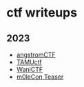 # ctf writeups

## 2023

- [angstromCTF](https://github.com/Hed6eH0g/ctf/tree/main/2023/angstromctf)
- [TAMUctf](https://github.com/Hed6eH0g/ctf/tree/main/2023/tamuctf)
- [WaniCTF](https://github.com/Hed6eH0g/ctf/tree/main/2023/wanictf)
- [m0leCon Teaser](https://github.com/Hed6eH0g/ctf/blob/main/2023/m0leconctf/README.md)

